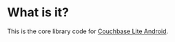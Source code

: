 
# What is it?

This is the core library code for [Couchbase Lite Android](https://github.com/couchbase/couchbase-lite-android).